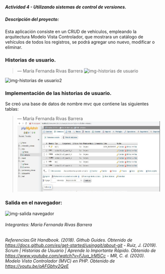 ##### Actividad 4 - Utilizando sistemas de control de versiones.


##### Descripción del proyecto:
Esta aplicación consiste en un CRUD de vehículos, empleando la arquitectura Modelo Vista Controlador, que mostrara un catálogo de vehículos de todos los registros, se podrá agregar uno nuevo, modificar o eliminar.



<!-- Sección María Fernanda Rivas Barrera -->
### Historias de usuario.
> — María Fernanda Rivas Barrera
![img-historias de usuario](https://laiberocol-my.sharepoint.com/:i:/g/personal/mrivasba_ibero_edu_co/EWNDGSUEijdLlGsn6_6wXXYBj0kuDxaWvetJYUsqJBwHUg?e=kHdXCO)

![img-historias de usuario2](https://laiberocol-my.sharepoint.com/:i:/g/personal/mrivasba_ibero_edu_co/Ebo2cUvLTq9GpbZYzlOn0msB9TjFlQ7w2GjGDUAjjfYA4w?e=ytGHn7)

<!-- Sección María Fernanda Rivas Barrera -->


<!-- Sección María Fernanda Rivas Barrera -->
### Implementación de las historias de usuario.
Se creó una base de datos de nombre mvc que contiene las siguientes tablas:
> — María Fernanda Rivas Barrera
![img-base de datos](https://raw.githubusercontent.com/MaferRb/Actividad-4-Utilizando-sistemas-de-control-de-versiones/main/assets/img/base%20de%20datos.png)

### Salida en el navegador:
![img-salida navegador](https://laiberocol-my.sharepoint.com/:i:/g/personal/mrivasba_ibero_edu_co/ETjVy_ZrcgZKiCkHuLOFzHYBp1oItSgb8kyAB6K6bcQFBA?e=kAmoT0)


<!-- Sección María Fernanda Rivas Barrera -->

 
<!-- Sección general footer -->
###### *Integrantes: María Fernanda Rivas Barrera*
###### *Referencias:Git Handbook. (2018). Github Guides. Obtenido de https://docs.github.com/es/get-started/usinggit/about-git - Ruiz, J. (2019). Scrum | Historias de Usuario | Aprende lo Importante Rápido. Obtenido de https://www.youtube.com/watch?v=FJuq_lrM5Cc - MR, C. d. (2020). Modelo Vista Controlador (MVC) en PHP. Obtenido de https://youtu.be/oAFGbhy2QeE*
<!-- Sección general footer -->